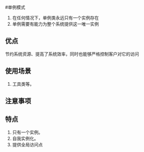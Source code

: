 #单例模式
1. 在任何情况下，单例类永远只有一个实例存在
2. 单例需要有能力为整个系统提供这一唯一实例  
## 优点
节约系统资源、提高了系统效率，同时也能够严格控制客户对它的访问
## 使用场景
1. 工具类等。
## 注意事项
## 特点
1. 只有一个实例。 
2. 自我实例化。 
3. 提供全局访问点
